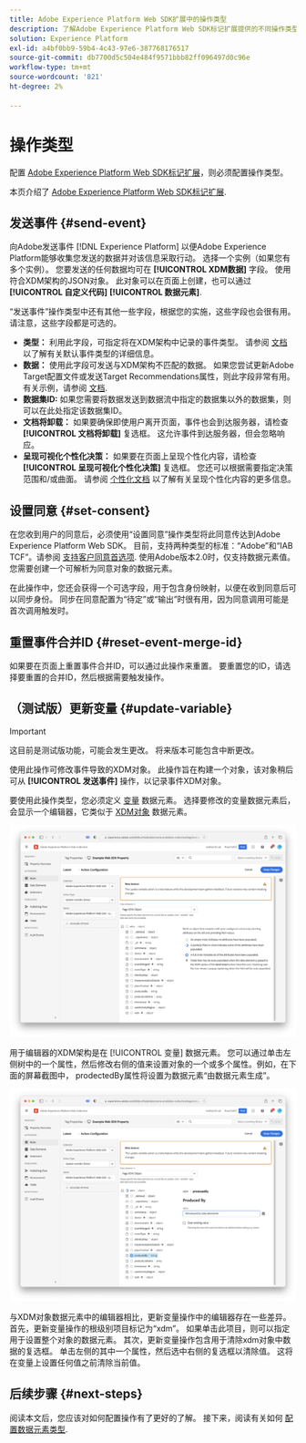 ```yaml
---
title: Adobe Experience Platform Web SDK扩展中的操作类型
description: 了解Adobe Experience Platform Web SDK标记扩展提供的不同操作类型。
solution: Experience Platform
exl-id: a4bf0bb9-59b4-4c43-97e6-387768176517
source-git-commit: db7700d5c504e484f9571bbb82ff096497d0c96e
workflow-type: tm+mt
source-wordcount: '821'
ht-degree: 2%

---
```



# 操作类型

配置 [Adobe Experience Platform Web SDK标记扩展](web-sdk-extension-configuration.md)，则必须配置操作类型。

本页介绍了 [Adobe Experience Platform Web SDK标记扩展](web-sdk-extension-configuration.md).

## 发送事件 {#send-event}

向Adobe发送事件 [!DNL Experience Platform] 以便Adobe Experience Platform能够收集您发送的数据并对该信息采取行动。 选择一个实例（如果您有多个实例）。 您要发送的任何数据均可在 **[!UICONTROL XDM数据]** 字段。 使用符合XDM架构的JSON对象。 此对象可以在页面上创建，也可以通过 **[!UICONTROL 自定义代码]** **[!UICONTROL 数据元素]**.

“发送事件”操作类型中还有其他一些字段，根据您的实施，这些字段也会很有用。 请注意，这些字段都是可选的。

- **类型：** 利用此字段，可指定将在XDM架构中记录的事件类型。 请参阅 [文档](https://experienceleague.adobe.com/docs/experience-platform/edge/fundamentals/tracking-events.html?lang=en#using-the-sendbeacon-api) 以了解有关默认事件类型的详细信息。
- **数据：** 使用此字段可发送与XDM架构不匹配的数据。 如果您尝试更新Adobe Target配置文件或发送Target Recommendations属性，则此字段非常有用。 有关示例，请参阅 [文档](https://experienceleague.adobe.com/docs/experience-platform/edge/fundamentals/tracking-events.html?lang=zh-Hans).<!--- **Merge ID:** If you would like to specify a merge ID for your event, you can do so in this field. Please note that the solutions downstream are not able to merge your event data at this time. -->
- **数据集ID:** 如果您需要将数据发送到数据流中指定的数据集以外的数据集，则可以在此处指定该数据集ID。
- **文档将卸载：** 如果要确保即使用户离开页面，事件也会到达服务器，请检查 **[!UICONTROL 文档将卸载]** 复选框。 这允许事件到达服务器，但会忽略响应。
- **呈现可视化个性化决策：** 如果要在页面上呈现个性化内容，请检查 **[!UICONTROL 呈现可视化个性化决策]** 复选框。 您还可以根据需要指定决策范围和/或曲面。 请参阅 [个性化文档](../personalization/rendering-personalization-content.md#automatically-rendering-content) 以了解有关呈现个性化内容的更多信息。

## 设置同意 {#set-consent}

在您收到用户的同意后，必须使用“设置同意”操作类型将此同意传达到Adobe Experience Platform Web SDK。 目前，支持两种类型的标准：“Adobe”和“IAB TCF”。请参阅 [支持客户同意首选项](../consent/supporting-consent.md). 使用Adobe版本2.0时，仅支持数据元素值。 您需要创建一个可解析为同意对象的数据元素。

在此操作中，您还会获得一个可选字段，用于包含身份映射，以便在收到同意后可以同步身份。 同步在同意配置为“待定”或“输出”时很有用，因为同意调用可能是首次调用触发时。

## 重置事件合并ID {#reset-event-merge-id}

如果要在页面上重置事件合并ID，可以通过此操作来重置。 要重置您的ID，请选择要重置的合并ID，然后根据需要触发操作。

## （测试版）更新变量 {#update-variable}

>[!IMPORTANT]
>
>这目前是测试版功能，可能会发生更改。 将来版本可能包含中断更改。

使用此操作可修改事件导致的XDM对象。 此操作旨在构建一个对象，该对象稍后可从 **[!UICONTROL 发送事件]** 操作，以记录事件XDM对象。

要使用此操作类型，您必须定义 [变量](data-element-types.md#variable) 数据元素。 选择要修改的变量数据元素后，会显示一个编辑器，它类似于 [XDM对象](data-element-types.md#xdm-object) 数据元素。

![](./assets/update-variable.png)

用于编辑器的XDM架构是在 [!UICONTROL 变量] 数据元素。 您可以通过单击左侧树中的一个属性，然后修改右侧的值来设置对象的一个或多个属性。例如，在下面的屏幕截图中， prodectedBy属性将设置为数据元素“由数据元素生成”。

![](./assets/update-variable-set-property.png)

与XDM对象数据元素中的编辑器相比，更新变量操作中的编辑器存在一些差异。 首先，更新变量操作的根级别项目标记为“xdm”。 如果单击此项目，则可以指定用于设置整个对象的数据元素。 其次，更新变量操作包含用于清除xdm对象中数据的复选框。 单击左侧的其中一个属性，然后选中右侧的复选框以清除值。 这将在变量上设置任何值之前清除当前值。

## 后续步骤 {#next-steps}

阅读本文后，您应该对如何配置操作有了更好的了解。 接下来，阅读有关如何 [配置数据元素类型](data-element-types.md).
